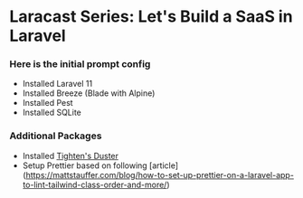 # Laracast Series: Let's Build a SaaS in Laravel

### Here is the initial prompt config

- Installed Laravel 11
- Installed Breeze (Blade with Alpine)
- Installed Pest
- Installed SQLite

### Additional Packages

- Installed [Tighten's Duster](https://github.com/tighten/duster)
- Setup Prettier based on following [article] (https://mattstauffer.com/blog/how-to-set-up-prettier-on-a-laravel-app-to-lint-tailwind-class-order-and-more/)
